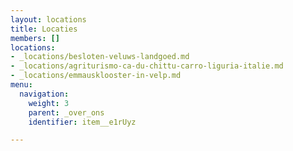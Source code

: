 ```yaml
---
layout: locations
title: Locaties
members: []
locations:
- _locations/besloten-veluws-landgoed.md
- _locations/agriturismo-ca-du-chittu-carro-liguria-italie.md
- _locations/emmausklooster-in-velp.md
menu:
  navigation:
    weight: 3
    parent: _over_ons
    identifier: item__e1rUyz

---
```

